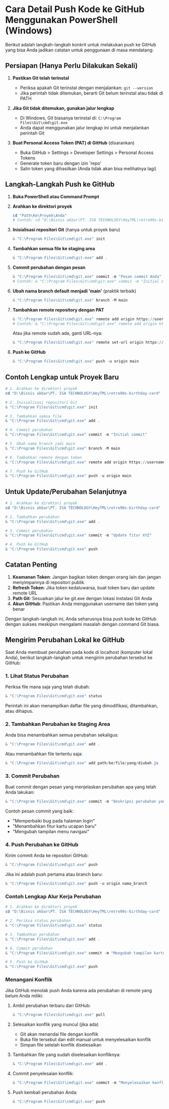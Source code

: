 # Cara Detail Push Kode ke GitHub Menggunakan PowerShell (Windows)

Berikut adalah langkah-langkah konkrit untuk melakukan push ke GitHub yang bisa Anda jadikan catatan untuk penggunaan di masa mendatang:

## Persiapan (Hanya Perlu Dilakukan Sekali)

1. **Pastikan Git telah terinstal**
   - Periksa apakah Git terinstal dengan menjalankan: `git --version`
   - Jika perintah tidak ditemukan, berarti Git belum terinstal atau tidak di PATH

2. **Jika Git tidak ditemukan, gunakan jalur lengkap**
   - Di Windows, Git biasanya terinstal di: `C:\Program Files\Git\cmd\git.exe`
   - Anda dapat menggunakan jalur lengkap ini untuk menjalankan perintah Git

3. **Buat Personal Access Token (PAT) di GitHub** (disarankan)
   - Buka GitHub > Settings > Developer Settings > Personal Access Tokens
   - Generate token baru dengan izin 'repo'
   - Salin token yang dihasilkan (Anda tidak akan bisa melihatnya lagi)

## Langkah-Langkah Push ke GitHub

1. **Buka PowerShell atau Command Prompt**

2. **Arahkan ke direktori proyek**
   ```powershell
   cd "Path\Ke\Proyek\Anda"
   # Contoh: cd "D:\Bisnis akbar\PT. ISA TECHNOLOGY\HeyTML\retro90s-birthday-card"
   ```

3. **Inisialisasi repositori Git** (hanya untuk proyek baru)
   ```powershell
   & "C:\Program Files\Git\cmd\git.exe" init
   ```

4. **Tambahkan semua file ke staging area**
   ```powershell
   & "C:\Program Files\Git\cmd\git.exe" add .
   ```

5. **Commit perubahan dengan pesan**
   ```powershell
   & "C:\Program Files\Git\cmd\git.exe" commit -m "Pesan commit Anda"
   # Contoh: & "C:\Program Files\Git\cmd\git.exe" commit -m "Initial commit"
   ```

6. **Ubah nama branch default menjadi 'main'** (praktik terbaik)
   ```powershell
   & "C:\Program Files\Git\cmd\git.exe" branch -M main
   ```

7. **Tambahkan remote repository dengan PAT**
   ```powershell
   & "C:\Program Files\Git\cmd\git.exe" remote add origin https://username:token@github.com/username/nama-repo.git
   # Contoh: & "C:\Program Files\Git\cmd\git.exe" remote add origin https://hanyacintadanmalam:ghp_abc123@github.com/hanyacintadanmalam/PRODUCT1.git
   ```

   Atau jika remote sudah ada, ganti URL-nya:
   ```powershell
   & "C:\Program Files\Git\cmd\git.exe" remote set-url origin https://username:token@github.com/username/nama-repo.git
   ```

8. **Push ke GitHub**
   ```powershell
   & "C:\Program Files\Git\cmd\git.exe" push -u origin main
   ```

## Contoh Lengkap untuk Proyek Baru

```powershell
# 1. Arahkan ke direktori proyek
cd "D:\Bisnis akbar\PT. ISA TECHNOLOGY\HeyTML\retro90s-birthday-card"

# 2. Inisialisasi repositori Git
& "C:\Program Files\Git\cmd\git.exe" init

# 3. Tambahkan semua file
& "C:\Program Files\Git\cmd\git.exe" add .

# 4. Commit perubahan
& "C:\Program Files\Git\cmd\git.exe" commit -m "Initial commit"

# 5. Ubah nama branch jadi main
& "C:\Program Files\Git\cmd\git.exe" branch -M main

# 6. Tambahkan remote dengan token
& "C:\Program Files\Git\cmd\git.exe" remote add origin https://username:token@github.com/username/nama-repo.git

# 7. Push ke GitHub
& "C:\Program Files\Git\cmd\git.exe" push -u origin main
```

## Untuk Update/Perubahan Selanjutnya

```powershell
# 1. Arahkan ke direktori proyek
cd "D:\Bisnis akbar\PT. ISA TECHNOLOGY\HeyTML\retro90s-birthday-card"

# 2. Tambahkan perubahan
& "C:\Program Files\Git\cmd\git.exe" add .

# 3. Commit perubahan
& "C:\Program Files\Git\cmd\git.exe" commit -m "Update fitur XYZ"

# 4. Push ke GitHub
& "C:\Program Files\Git\cmd\git.exe" push
```

## Catatan Penting
1. **Keamanan Token**: Jangan bagikan token dengan orang lain dan jangan menyimpannya di repositori publik
2. **Refresh Token**: Jika token kedaluwarsa, buat token baru dan update remote URL
3. **Path Git**: Sesuaikan jalur ke git.exe dengan lokasi instalasi Git Anda
4. **Akun GitHub**: Pastikan Anda menggunakan username dan token yang benar

Dengan langkah-langkah ini, Anda seharusnya bisa push kode ke GitHub dengan sukses meskipun mengalami masalah dengan command Git biasa.

## Mengirim Perubahan Lokal ke GitHub

Saat Anda membuat perubahan pada kode di localhost (komputer lokal Anda), berikut langkah-langkah untuk mengirim perubahan tersebut ke GitHub:

### 1. Lihat Status Perubahan

Periksa file mana saja yang telah diubah:

```powershell
& "C:\Program Files\Git\cmd\git.exe" status
```

Perintah ini akan menampilkan daftar file yang dimodifikasi, ditambahkan, atau dihapus.

### 2. Tambahkan Perubahan ke Staging Area

Anda bisa menambahkan semua perubahan sekaligus:

```powershell
& "C:\Program Files\Git\cmd\git.exe" add .
```

Atau menambahkan file tertentu saja:

```powershell
& "C:\Program Files\Git\cmd\git.exe" add path/ke/file/yang/diubah.js
```

### 3. Commit Perubahan

Buat commit dengan pesan yang menjelaskan perubahan apa yang telah Anda lakukan:

```powershell
& "C:\Program Files\Git\cmd\git.exe" commit -m "Deskripsi perubahan yang dilakukan"
```

Contoh pesan commit yang baik:
- "Memperbaiki bug pada halaman login"
- "Menambahkan fitur kartu ucapan baru"
- "Mengubah tampilan menu navigasi"

### 4. Push Perubahan ke GitHub

Kirim commit Anda ke repositori GitHub:

```powershell
& "C:\Program Files\Git\cmd\git.exe" push
```

Jika ini adalah push pertama atau branch baru:

```powershell
& "C:\Program Files\Git\cmd\git.exe" push -u origin nama_branch
```

### Contoh Lengkap Alur Kerja Perubahan

```powershell
# 1. Arahkan ke direktori proyek
cd "D:\Bisnis akbar\PT. ISA TECHNOLOGY\HeyTML\retro90s-birthday-card"

# 2. Periksa status perubahan
& "C:\Program Files\Git\cmd\git.exe" status

# 3. Tambahkan perubahan
& "C:\Program Files\Git\cmd\git.exe" add .

# 4. Commit perubahan
& "C:\Program Files\Git\cmd\git.exe" commit -m "Mengubah tampilan kartu ucapan"

# 5. Push ke GitHub
& "C:\Program Files\Git\cmd\git.exe" push
```

### Menangani Konflik

Jika GitHub menolak push Anda karena ada perubahan di remote yang belum Anda miliki:

1. Ambil perubahan terbaru dari GitHub:
   ```powershell
   & "C:\Program Files\Git\cmd\git.exe" pull
   ```

2. Selesaikan konflik yang muncul (jika ada)
   - Git akan menandai file dengan konflik
   - Buka file tersebut dan edit manual untuk menyelesaikan konflik
   - Simpan file setelah konflik diselesaikan

3. Tambahkan file yang sudah diselesaikan konfliknya:
   ```powershell
   & "C:\Program Files\Git\cmd\git.exe" add .
   ```

4. Commit penyelesaian konflik:
   ```powershell
   & "C:\Program Files\Git\cmd\git.exe" commit -m "Menyelesaikan konflik merge"
   ```

5. Push kembali perubahan Anda:
   ```powershell
   & "C:\Program Files\Git\cmd\git.exe" push
   ``` 